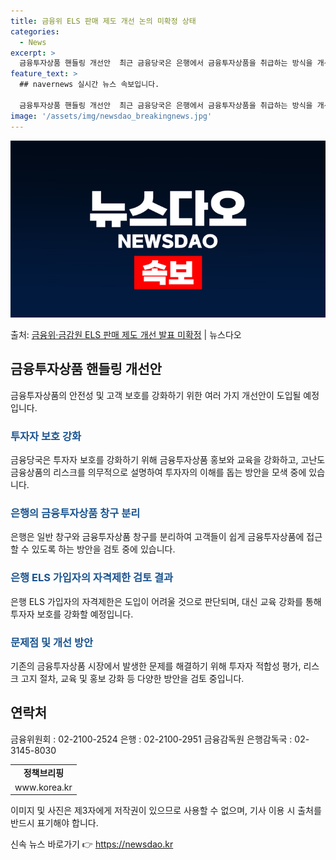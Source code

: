 ```yaml
---
title: 금융위 ELS 판매 제도 개선 논의 미확정 상태
categories:
  - News
excerpt: >
  금융투자상품 핸들링 개선안  최근 금융당국은 은행에서 금융투자상품을 취급하는 방식을 개선하기 위해 여러 방안…
feature_text: >
  ## navernews 실시간 뉴스 속보입니다.

  금융투자상품 핸들링 개선안  최근 금융당국은 은행에서 금융투자상품을 취급하는 방식을 개선하기 위해 여러 방안…
image: '/assets/img/newsdao_breakingnews.jpg'
---
```


![뉴스다오 속보](/assets/img/newsdao_breakingnews.jpg)

<p>출처: <a href="https://newsdao.kr/4160" rel="dofollow">금융위·금감원 ELS 판매 제도 개선 발표 미확정</a> | 뉴스다오</p>

<h2 data-ke-size="size26">금융투자상품 핸들링 개선안</h2>
금융투자상품의 안전성 및 고객 보호를 강화하기 위한 여러 가지 개선안이 도입될 예정입니다.

<h3><b><span style="color: #1a5490;">투자자 보호 강화</span></b></h3>
금융당국은 투자자 보호를 강화하기 위해 금융투자상품 홍보와 교육을 강화하고, 고난도 금융상품의 리스크를 의무적으로 설명하여 투자자의 이해를 돕는 방안을 모색 중에 있습니다.

<h3><b><span style="color: #1a5490;">은행의 금융투자상품 창구 분리</span></b></h3>
은행은 일반 창구와 금융투자상품 창구를 분리하여 고객들이 쉽게 금융투자상품에 접근할 수 있도록 하는 방안을 검토 중에 있습니다.

<h3><b><span style="color: #1a5490;">은행 ELS 가입자의 자격제한 검토 결과</span></b></h3>
은행 ELS 가입자의 자격제한은 도입이 어려울 것으로 판단되며, 대신 교육 강화를 통해 투자자 보호를 강화할 예정입니다.

<h3><b><span style="color: #1a5490;">문제점 및 개선 방안</span></b></h3>
기존의 금융투자상품 시장에서 발생한 문제를 해결하기 위해 투자자 적합성 평가, 리스크 고지 절차, 교육 및 홍보 강화 등 다양한 방안을 검토 중입니다.

<p data-ke-size="size16"></p>

<h2 data-ke-size="size26">연락처</h2>
금융위원회 : 02-2100-2524
은행 : 02-2100-2951
금융감독원 은행감독국 : 02-3145-8030

<p data-ke-size="size16"></p>

<table>
   <tbody>
      <tr>
         <td style="text-align: center; height: 17px;"><b>정책브리핑</b></td>
      </tr>
      <tr>
         <td style="text-align: center; height: 17px;">www.korea.kr</td>
      </tr>
   </tbody>
</table>
이미지 및 사진은 제3자에게 저작권이 있으므로 사용할 수 없으며, 기사 이용 시 출처를 반드시 표기해야 합니다. 

신속 뉴스 바로가기 👉 <a href="https://newsdao.kr" rel="dofollow">https://newsdao.kr</a>


